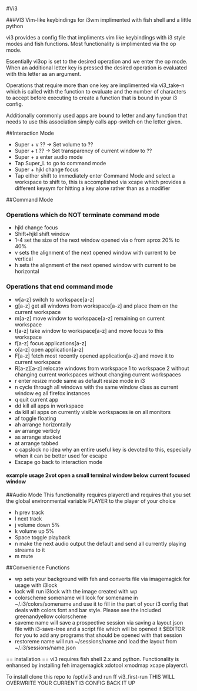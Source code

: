 #Vi3

###VI3 Vim-like keybindings for i3wm implimented with fish shell and a little python

vi3 provides a config file that impliments vim like keybindings with i3 style modes and fish functions.  Most functionality is implimented via the op mode.  

Essentially vi3op is set to the desired operation and we enter the op mode.  When an additional letter key is pressed the desired operation is evaluated with this letter as an argument.  

Operations that require more than one key are implimented via vi3_take-n which is called with the function to evaluate and the number of characters to accept before executing to create a function that is bound in your i3 config.

Additionally commonly used apps are bound to letter and any function that needs to use this association simply calls app-switch on the letter given.

##Interaction Mode
- Super + v ?? -> Set volume to ??
- Super + t ?? -> Set transparency of current window to ??
- Super + a enter audio mode
- Tap Super_L to go to command mode
- Super + hjkl change focus
- Tap either shift to immediately enter Command Mode and select a workspace to shift to, this is accomplished via xcape which provides a different keysym for hitting a key alone rather than as a modifier

##Command Mode
### Operations which do NOT terminate command mode 
- hjkl change focus
- Shift+hjkl shift window
- 1-4 set the size of the next window opened via o from aprox 20% to 40%
- v sets the alignment of the next opened window with current to be vertical
- h sets the alignment of the next opened window with current to be horizontal

### Operations that end command mode
- w[a-z] switch to workspace[a-z]
- g[a-z] get all windows from workspace[a-z] and place them on the current workspace
- m[a-z] move window to workspace[a-z] remaining on current workspace
- t[a-z] take window to workspace[a-z] and move focus to this workspace
- f[a-z] focus applications[a-z]
- o[a-z] open application[a-z]
- F[a-z] fetch most recently opened application[a-z] and move it to current workspace
- R[a-z][a-z] relocate windows from workspace 1 to workspace 2 without changing current workspaces without changing current workspaces
- r enter resize mode same as default resize mode in i3
- n cycle through all windows with the same window class as current window eg all firefox instances
- q quit current app
- dd kill all apps in workspace
- da kill all apps on currently visible workspaces ie on all monitors
- af toggle floating
- ah arrange horizontally
- av arrange verticly
- as arrange stacked
- at arrange tabbed
- c capslock no idea why an entire useful key is devoted to this, especially when it can be better used for escape
- Escape go back to interaction mode

#### example usage 2vot open a small terminal window below current focused window

##Audio Mode
This functionality requires playerctl and requires that you set the global environmental variable PLAYER to the player of your choice 

- h prev track
- l next track
- j volume down 5%
- k volume up 5%
- Space toggle playback
- n make the next audio output the default and send all currently playing streams to it
- m mute

##Convenience Functions
- wp sets your background with feh and converts file via imagemagick for usage with i3lock
- lock will run i3lock with the image created with wp
- colorscheme somename will look for somename in ~/.i3/colors/somename and use it to fill in the part of your i3 config that deals with colors font and bar style. Please see the included greenandyellow colorscheme
- saveme name will save a prospective session via saving a layout json file with i3-save-tree and a script file which will be opened it $EDITOR for you to add any programs that should be opened with that session 
- restoreme name will run ~/sessions/name and load the layout from ~/.i3/sessions/name.json


== installation ==
vi3 requires fish shell 2.x and python.  Functionality is enhansed by installing feh imagemagick xdotool xmodmap xcape playerctl.

To install clone this repo to /opt/vi3 and run ff vi3_first-run
THIS WILL OVERWRITE YOUR CURRENT I3 CONFIG BACK IT UP
